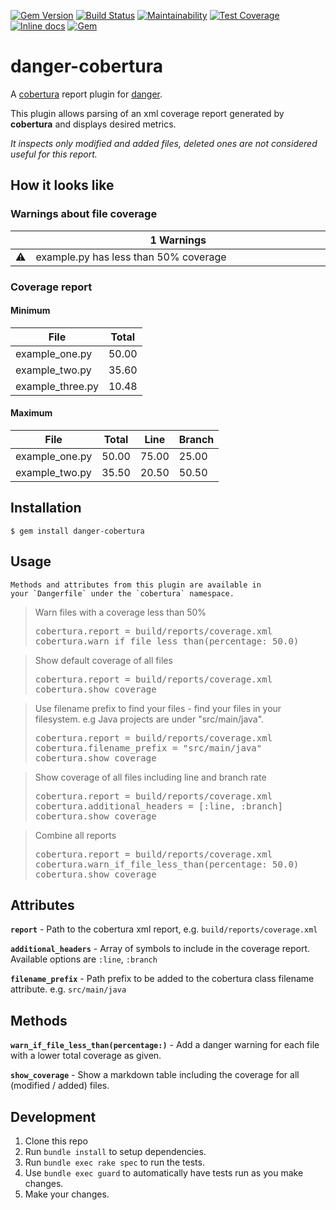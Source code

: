[![Gem Version](https://badge.fury.io/rb/danger-cobertura.svg)](https://badge.fury.io/rb/danger-cobertura)
[![Build Status](https://travis-ci.org/Kyaak/danger-cobertura.svg?branch=master)](https://travis-ci.org/Kyaak/danger-cobertura)
[![Maintainability](https://api.codeclimate.com/v1/badges/2e657e2a49ddf9696ece/maintainability)](https://codeclimate.com/github/Kyaak/danger-cobertura/maintainability)
[![Test Coverage](https://api.codeclimate.com/v1/badges/2e657e2a49ddf9696ece/test_coverage)](https://codeclimate.com/github/Kyaak/danger-cobertura/test_coverage)
[![Inline docs](http://inch-ci.org/github/Kyaak/danger-cobertura.svg?branch=master)](http://inch-ci.org/github/Kyaak/danger-cobertura)
[![Gem](https://img.shields.io/gem/dt/danger-cobertura.svg)](https://rubygems.org/gems/danger-cobertura)

# danger-cobertura

A [cobertura](http://cobertura.github.io/cobertura/) report plugin for [danger](https://danger.systems/ruby).

This plugin allows parsing of an xml coverage report generated by __cobertura__ and displays desired metrics.

_It inspects only modified and added files, deleted ones are not considered useful for this report._

## How it looks like
### Warnings about file coverage
<table>
  <thead>
    <tr>
      <th width="50"></th>
      <th width="100%">
          1 Warnings
      </th>
    </tr>
  </thead>
  <tbody>
    <tr>
      <td><g-emoji alias="warning" fallback-src="https://assets-cdn.github.com/images/icons/emoji/unicode/26a0.png">⚠️</g-emoji></td>
      <td>example.py has less than 50% coverage</td>
    </tr>
  </tbody>
</table>

### Coverage report

#### Minimum 
 
File | Total
-----|-----
example_one.py | 50.00
example_two.py | 35.60
example_three.py | 10.48

#### Maximum 
 
File | Total | Line | Branch
-----|-----|-----|-----
example_one.py | 50.00 | 75.00 | 25.00
example_two.py | 35.50 | 20.50 | 50.50

## Installation

    $ gem install danger-cobertura

## Usage

    Methods and attributes from this plugin are available in
    your `Dangerfile` under the `cobertura` namespace.

<blockquote>Warn files with a coverage less than 50%
<pre>
cobertura.report = build/reports/coverage.xml
cobertura.warn_if_file_less_than(percentage: 50.0)
</pre>
</blockquote>    

<blockquote>Show default coverage of all files 
<pre>
cobertura.report = build/reports/coverage.xml
cobertura.show_coverage
</pre>
</blockquote>   

<blockquote>Use filename prefix to find your files - find your files in your filesystem. e.g Java projects are under "src/main/java".
<pre>
cobertura.report = build/reports/coverage.xml
cobertura.filename_prefix = "src/main/java"
cobertura.show_coverage
</pre>
</blockquote>   

<blockquote>Show coverage of all files including line and branch rate
<pre>
cobertura.report = build/reports/coverage.xml
cobertura.additional_headers = [:line, :branch]
cobertura.show_coverage
</pre>
</blockquote>   

<blockquote>Combine all reports 
<pre>
cobertura.report = build/reports/coverage.xml
cobertura.warn_if_file_less_than(percentage: 50.0)
cobertura.show_coverage
</pre>
</blockquote>  

## Attributes

__`report`__ - Path to the cobertura xml report, e.g. `build/reports/coverage.xml`

__`additional_headers`__ - Array of symbols to include in the coverage report. Available options are `:line`, `:branch`

__`filename_prefix`__ - Path prefix to be added to the cobertura class filename attribute. e.g. `src/main/java`

## Methods

__`warn_if_file_less_than(percentage:)`__ - Add a danger warning for each file with a lower total coverage as given.

__`show_coverage`__ - Show a markdown table including the coverage for all (modified / added) files.

## Development

1. Clone this repo
2. Run `bundle install` to setup dependencies.
3. Run `bundle exec rake spec` to run the tests.
4. Use `bundle exec guard` to automatically have tests run as you make changes.
5. Make your changes.
